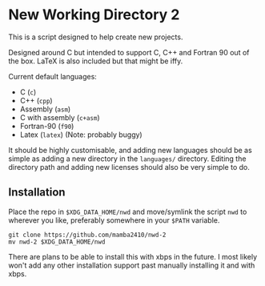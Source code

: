 # New Working Directory 2

This is a script designed to help create new projects.

Designed around C but intended to support C, C++ and Fortran 90 out of the box.
LaTeX is also included but that might be iffy.

Current default languages:
- C (`c`)
- C++ (`cpp`)
- Assembly (`asm`)
- C with assembly (`c+asm`)
- Fortran-90 (`f90`)
- Latex (`latex`) (Note: probably buggy)

It should be highly customisable, and adding new languages should be as simple as adding a new directory in the `languages/` directory.
Editing the directory path and adding new licenses should also be very simple to do.

## Installation
Place the repo in `$XDG_DATA_HOME/nwd` and move/symlink the script `nwd` to wherever you like, preferably somewhere in your `$PATH` variable.
```
git clone https://github.com/mamba2410/nwd-2
mv nwd-2 $XDG_DATA_HOME/nwd
```

There are plans to be able to install this with xbps in the future.
I most likely won't add any other installation support past manually installing it and with xbps.

